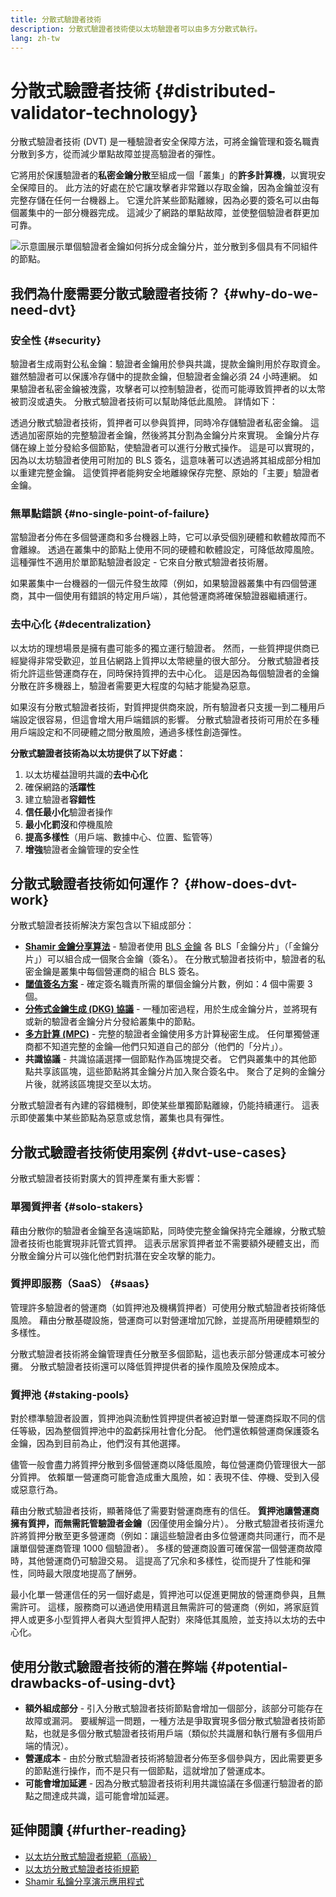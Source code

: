 ```yaml
---
title: 分散式驗證者技術
description: 分散式驗證者技術使以太坊驗證者可以由多方分散式執行。
lang: zh-tw
---
```


# 分散式驗證者技術 {#distributed-validator-technology}

分散式驗證者技術 (DVT) 是一種驗證者安全保障方法，可將金鑰管理和簽名職責分散到多方，從而減少單點故障並提高驗證者的彈性。

它將用於保護驗證者的**私密金鑰分散**至組成一個「叢集」的**許多計算機**，以實現安全保障目的。 此方法的好處在於它讓攻擊者非常難以存取金鑰，因為金鑰並沒有完整存儲在任何一台機器上。 它還允許某些節點離線，因為必要的簽名可以由每個叢集中的一部分機器完成。 這減少了網路的單點故障，並使整個驗證者群更加可靠。

![示意圖展示單個驗證者金鑰如何拆分成金鑰分片，並分散到多個具有不同組件的節點。](./dvt-cluster.png)

## 我們為什麼需要分散式驗證者技術？ {#why-do-we-need-dvt}

### 安全性 {#security}

驗證者生成兩對公私金鑰：驗證者金鑰用於參與共識，提款金鑰則用於存取資金。 雖然驗證者可以保護冷存儲中的提款金鑰，但驗證者金鑰必須 24 小時連網。 如果驗證者私密金鑰被洩露，攻擊者可以控制驗證者，從而可能導致質押者的以太幣被罰沒或遺失。 分散式驗證者技術可以幫助降低此風險。 詳情如下：

透過分散式驗證者技術，質押者可以參與質押，同時冷存儲驗證者私密金鑰。 這透過加密原始的完整驗證者金鑰，然後將其分割為金鑰分片來實現。 金鑰分片存儲在線上並分發給多個節點，使驗證者可以進行分散式操作。 這是可以實現的，因為以太坊驗證者使用可附加的 BLS 簽名，這意味著可以透過將其組成部分相加以重建完整金鑰。 這使質押者能夠安全地離線保存完整、原始的「主要」驗證者金鑰。

### 無單點錯誤 {#no-single-point-of-failure}

當驗證者分佈在多個營運商和多台機器上時，它可以承受個別硬體和軟體故障而不會離線。 透過在叢集中的節點上使用不同的硬體和軟體設定，可降低故障風險。 這種彈性不適用於單節點驗證者設定 - 它來自分散式驗證者技術層。

如果叢集中一台機器的一個元件發生故障（例如，如果驗證器叢集中有四個營運商，其中一個使用有錯誤的特定用戶端），其他營運商將確保驗證器繼續運行。

### 去中心化 {#decentralization}

以太坊的理想場景是擁有盡可能多的獨立運行驗證者。 然而，一些質押提供商已經變得非常受歡迎，並且佔網路上質押以太幣總量的很大部分。 分散式驗證者技術允許這些營運商存在，同時保持質押的去中心化。 這是因為每個驗證者的金鑰分散在許多機器上，驗證者需要更大程度的勾結才能變為惡意。

如果沒有分散式驗證者技術，對質押提供商來說，所有驗證者只支援一到二種用戶端設定很容易，但這會增大用戶端錯誤的影響。 分散式驗證者技術可用於在多種用戶端設定和不同硬體之間分散風險，通過多樣性創造彈性。

**分散式驗證者技術為以太坊提供了以下好處：**

1. 以太坊權益證明共識的**去中心化**
2. 確保網路的**活躍性**
3. 建立驗證者**容錯性**
4. **信任最小化**驗證者操作
5. **最小化罰沒**和停機風險
6. **提高多樣性**（用戶端、數據中心、位置、監管等）
7. **增強**驗證者金鑰管理的安全性

## 分散式驗證者技術如何運作？ {#how-does-dvt-work}

分散式驗證者技術解決方案包含以下組成部分：

- **[Shamir 金鑰分享算法](https://medium.com/@keylesstech/a-beginners-guide-to-shamir-s-secret-sharing-e864efbf3648)** - 驗證者使用 [BLS 金鑰](https://en.wikipedia.org/wiki/BLS_digital_signature) 各 BLS「金鑰分片」（「金鑰分片」）可以組合成一個聚合金鑰（簽名）。 在分散式驗證者技術中，驗證者的私密金鑰是叢集中每個營運商的組合 BLS 簽名。
- **[閾值簽名方案](https://medium.com/nethermind-eth/threshold-signature-schemes-36f40bc42aca)** - 確定簽名職責所需的單個金鑰分片數，例如：4 個中需要 3 個。
- **[分佈式金鑰生成 (DKG) 協議](https://medium.com/toruslabs/what-distributed-key-generation-is-866adc79620)** - 一種加密過程，用於生成金鑰分片，並將現有或新的驗證者金鑰分片分發給叢集中的節點。
- **[多方計算 (MPC)](https://messari.io/report/applying-multiparty-computation-to-the-world-of-blockchains)** - 完整的驗證者金鑰使用多方計算秘密生成。 任何單獨營運商都不知道完整的金鑰—他們只知道自己的部分（他們的「分片」）。
- **共識協議** - 共識協議選擇一個節點作為區塊提交者。 它們與叢集中的其他節點共享該區塊，這些節點將其金鑰分片加入聚合簽名中。 聚合了足夠的金鑰分片後，就將該區塊提交至以太坊。

分散式驗證者有內建的容錯機制，即使某些單獨節點離線，仍能持續運行。 這表示即使叢集中某些節點為惡意或怠惰，叢集也具有彈性。

## 分散式驗證者技術使用案例 {#dvt-use-cases}

分散式驗證者技術對廣大的質押產業有重大影響：

### 單獨質押者 {#solo-stakers}

藉由分散你的驗證者金鑰至各遠端節點，同時使完整金鑰保持完全離線，分散式驗證者技術也能實現非託管式質押。 這表示居家質押者並不需要額外硬體支出，而分散金鑰分片可以強化他們對抗潛在安全攻擊的能力。

### 質押即服務（SaaS） {#saas}

管理許多驗證者的營運商（如質押池及機構質押者）可使用分散式驗證者技術降低風險。 藉由分散基礎設施，營運商可以對營運增加冗餘，並提高所用硬體類型的多樣性。

分散式驗證者技術將金鑰管理責任分散至多個節點，這也表示部分營運成本可被分攤。 分散式驗證者技術還可以降低質押提供者的操作風險及保險成本。

### 質押池 {#staking-pools}

對於標準驗證者設置，質押池與流動性質押提供者被迫對單一營運商採取不同的信任等級，因為整個質押池中的盈虧採用社會化分配。 他們還依賴營運商保護簽名金鑰，因為到目前為止，他們沒有其他選擇。

儘管一般會盡力將質押分散到多個營運商以降低風險，每位營運商仍管理很大一部分質押。 依賴單一營運商可能會造成重大風險，如：表現不佳、停機、受到入侵或惡意行為。

藉由分散式驗證者技術，顯著降低了需要對營運商應有的信任。 **質押池讓營運商擁有質押，而無需託管驗證者金鑰**（因僅使用金鑰分片）。 分散式驗證者技術還允許將質押分散至更多營運商（例如：讓這些驗證者由多位營運商共同運行，而不是讓單個營運商管理 1000 個驗證者）。 多樣的營運商設置可確保當一個營運商故障時，其他營運商仍可驗證交易。 這提高了冗余和多樣性，從而提升了性能和彈性，同時最大限度地提高了酬勞。

最小化單一營運信任的另一個好處是，質押池可以促進更開放的營運商參與，且無需許可。 這樣，服務商可以通過使用精選且無需許可的營運商（例如，將家庭質押人或更多小型質押人者與大型質押人配對）來降低其風險，並支持以太坊的去中心化。

## 使用分散式驗證者技術的潛在弊端 {#potential-drawbacks-of-using-dvt}

- **額外組成部分** - 引入分散式驗證者技術節點會增加一個部分，該部分可能存在故障或漏洞。 要緩解這一問題，一種方法是爭取實現多個分散式驗證者技術節點，也就是多個分散式驗證者技術用戶端（類似於共識層和執行層有多個用戶端的情況）。
- **營運成本** - 由於分散式驗證者技術將驗證者分佈至多個參與方，因此需要更多的節點進行操作，而不是只有一個節點，這就增加了營運成本。
- **可能會增加延遲** - 因為分散式驗證者技術利用共識協議在多個運行驗證者的節點之間達成共識，這可能會增加延遲。

## 延伸閱讀 {#further-reading}

- [以太坊分散式驗證者規範（高級）](https://github.com/ethereum/distributed-validator-specs)
- [以太坊分散式驗證者技術規範](https://github.com/ethereum/distributed-validator-specs/tree/dev/src/dvspec)
- [Shamir 私鑰分享演示應用程式](https://iancoleman.io/shamir/)
